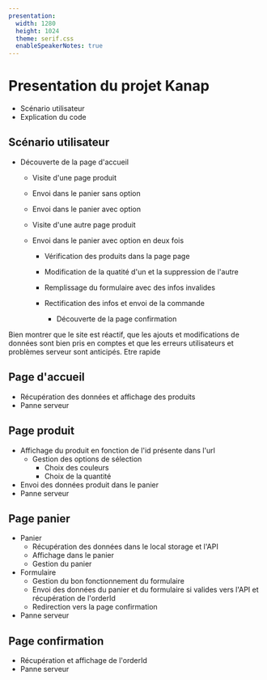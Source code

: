 ```yaml
---
presentation:
  width: 1280
  height: 1024
  theme: serif.css
  enableSpeakerNotes: true
---
```


<!-- slide -->

# Presentation du projet Kanap

- Scénario utilisateur
- Explication du code

<!-- slide -->

## Scénario utilisateur

- Découverte de la page d'accueil

  - Visite d'une page produit
  - Envoi dans le panier sans option
  - Envoi dans le panier avec option
  - Visite d'une autre page produit
  - Envoi dans le panier avec option en deux fois

    - Vérification des produits dans la page page
    - Modification de la quatité d'un et la suppression de l'autre
    - Remplissage du formulaire avec des infos invalides
    - Rectification des infos et envoi de la commande

      - Découverte de la page confirmation

<aside class="notes">
  Bien montrer que le site est réactif, que les ajouts et modifications de données sont bien pris en comptes et que les erreurs utilisateurs et problèmes serveur sont anticipés.
  Etre rapide
</aside>

<!-- slide -->

## Page d'accueil

- Récupération des données et affichage des produits
- Panne serveur

<aside class="notes"></aside>

<!-- slide -->

## Page produit

- Affichage du produit en fonction de l'id présente dans l'url
  - Gestion des options de sélection
    - Choix des couleurs
    - Choix de la quantité
- Envoi des données produit dans le panier
- Panne serveur

<aside class="notes"></aside>

<!-- slide -->

## Page panier

- Panier
  - Récupération des données dans le local storage et l'API
  - Affichage dans le panier
  - Gestion du panier
- Formulaire
  - Gestion du bon fonctionnement du formulaire
  - Envoi des données du panier et du formulaire si valides vers l'API et récupération de l'orderId
  - Redirection vers la page confirmation
- Panne serveur

<aside class="notes"></aside>

<!-- slide -->

## Page confirmation

- Récupération et affichage de l'orderId
- Panne serveur

<aside class="notes"></aside>
